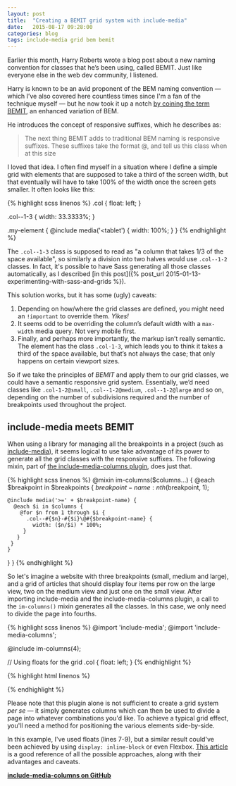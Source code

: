 ```yaml
---
layout: post
title:  "Creating a BEMIT grid system with include-media"
date:   2015-08-17 09:28:00
categories: blog
tags: include-media grid bem bemit
---
```

Earlier this month, Harry Roberts wrote a blog post about a new naming convention for classes that he’s been using, called BEMIT. Just like everyone else in the web dev community, I listened.<!--more-->

Harry is known to be an avid proponent of the BEM naming convention — which I’ve also covered here countless times since I'm a fan of the technique myself — but he now took it up a notch [by coining the term BEMIT](http://csswizardry.com/2015/08/bemit-taking-the-bem-naming-convention-a-step-further/), an enhanced variation of BEM.

He introduces the concept of responsive suffixes, which he describes as:

> The next thing BEMIT adds to traditional BEM naming is responsive suffixes. These suffixes take the format @, and tell us this class when at this size

I loved that idea. I often find myself in a situation where I define a simple grid with elements that are supposed to take a third of the screen width, but that eventually will have to take 100% of the width once the screen gets smaller. It often looks like this:

{% highlight scss linenos %}
.col {
    float: left;
}

.col--1-3 {
    width: 33.3333%;
}

.my-element {
    @include media('<tablet') {
        width: 100%;
    }
}
{% endhighlight %}

The `.col--1-3` class is supposed to read as "a column that takes 1/3 of the space available", so similarly a division into two halves would use `.col--1-2` classes. In fact, it's possible to have Sass generating all those classes automatically, as I described [in this post]({% post_url 2015-01-13-experimenting-with-sass-and-grids %}).

This solution works, but it has some (ugly) caveats:

1. Depending on how/where the grid classes are defined, you might need an `!important` to override them. *Yikes!*
1. It seems odd to be overriding the column’s default width with a `max-width` media query. Not very mobile first.
1. Finally, and perhaps more importantly, the markup isn’t really semantic. The element has the class `.col-1-3`, which leads you to think it takes a third of the space available, but that’s not always the case; that only happens on certain viewport sizes.

So if we take the principles of *BEMIT* and apply them to our grid classes, we could have a semantic responsive grid system. Essentially, we’d need classes like `.col-1-2@small`, `.col--1-2@medium`, `.col--1-2@large` and so on, depending on the number of subdivisions required and the number of breakpoints used throughout the project.

## include-media meets BEMIT

When using a library for managing all the breakpoints in a project (such as [include-media](http://include-media.com)), it seems logical to use take advantage of its power to generate all the grid classes with the responsive suffixes. The following mixin, part of [the include-media-columns plugin](https://github.com/eduardoboucas/include-media-columns), does just that.

{% highlight scss linenos %}
@mixin im-columns($columns...) {
  @each $breakpoint in $breakpoints {
    $breakpoint-name: nth($breakpoint, 1);

    @include media('>=' + $breakpoint-name) {
      @each $i in $columns {
        @for $n from 1 through $i {
          .col--#{$n}-#{$i}\@#{$breakpoint-name} {
            width: ($n/$i) * 100%;
         }
       }
     }
    }
  }
}
{% endhighlight %}

So let's imagine a website with three breakpoints (small, medium and large), and a grid of articles that should display four items per row on the large view, two on the medium view and just one on the small view.
After importing include-media and the include-media-columns plugin, a call to the `im-columns()` mixin generates all the classes. In this case, we only need to divide the page into fourths.

{% highlight scss linenos %}
@import 'include-media';
@import 'include-media-columns';

@include im-columns(4);

// Using floats for the grid
.col {
    float: left;
}
{% endhighlight %}

{% highlight html linenos %}
<!-- HTML -->
<article class="col col--1-4@large col--2-4@medium col--4-4@small">
    <!-- Article here-->
</article>
{% endhighlight %}

Please note that this plugin alone is not sufficient to create a grid system *per se* — it simply generates columns which can then be used to divide a page into whatever combinations you'd like. To achieve a typical grid effect, you'll need a method for positioning the various elements side-by-side.

In this example, I've used floats (lines 7-9), but a similar result could've been achieved by using `display: inline-block` or even Flexbox. [This article](https://mixitup.kunkalabs.com/learn/tutorial/responsive-grids/) is a good reference of all the possible approaches, along with their advantages and caveats.<!--tomb-->

**[include-media-columns on GitHub](https://github.com/eduardoboucas/include-media-columns)**
